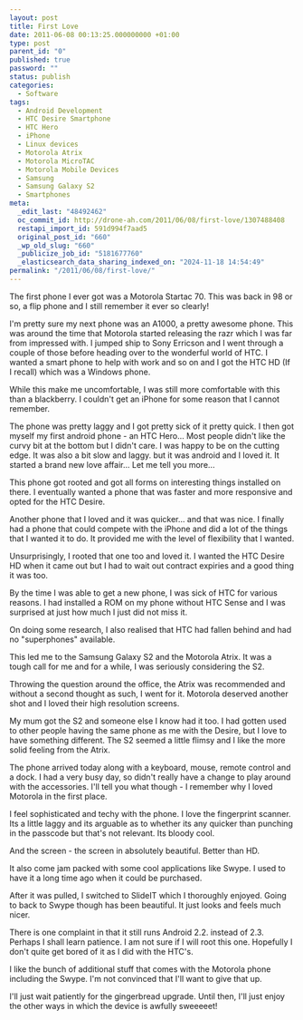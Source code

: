 ```yaml
---
layout: post
title: First Love
date: 2011-06-08 00:13:25.000000000 +01:00
type: post
parent_id: "0"
published: true
password: ""
status: publish
categories:
  - Software
tags:
  - Android Development
  - HTC Desire Smartphone
  - HTC Hero
  - iPhone
  - Linux devices
  - Motorola Atrix
  - Motorola MicroTAC
  - Motorola Mobile Devices
  - Samsung
  - Samsung Galaxy S2
  - Smartphones
meta:
  _edit_last: "48492462"
  oc_commit_id: http://drone-ah.com/2011/06/08/first-love/1307488408
  restapi_import_id: 591d994f7aad5
  original_post_id: "660"
  _wp_old_slug: "660"
  _publicize_job_id: "5181677760"
  _elasticsearch_data_sharing_indexed_on: "2024-11-18 14:54:49"
permalink: "/2011/06/08/first-love/"
---
```


The first phone I ever got was a Motorola Startac 70. This was back in 98 or so,
a flip phone and I still remember it ever so clearly!

I'm pretty sure my next phone was an A1000, a pretty awesome phone. This was
around the time that Motorola started releasing the razr which I was far from
impressed with. I jumped ship to Sony Erricson and I went through a couple of
those before heading over to the wonderful world of HTC. I wanted a smart phone
to help with work and so on and I got the HTC HD (If I recall) which was a
Windows phone.

While this make me uncomfortable, I was still more comfortable with this than a
blackberry. I couldn't get an iPhone for some reason that I cannot remember.

The phone was pretty laggy and I got pretty sick of it pretty quick. I then got
myself my first android phone - an HTC Hero... Most people didn't like the curvy
bit at the bottom but I didn't care. I was happy to be on the cutting edge. It
was also a bit slow and laggy. but it was android and I loved it. It started a
brand new love affair... Let me tell you more...

<!-- more -->

This phone got rooted and got all forms on interesting things installed on
there. I eventually wanted a phone that was faster and more responsive and opted
for the HTC Desire.

Another phone that I loved and it was quicker... and that was nice. I finally
had a phone that could compete with the iPhone and did a lot of the things that
I wanted it to do. It provided me with the level of flexibility that I wanted.

Unsurprisingly, I rooted that one too and loved it. I wanted the HTC Desire HD
when it came out but I had to wait out contract expiries and a good thing it was
too.

By the time I was able to get a new phone, I was sick of HTC for various
reasons. I had installed a ROM on my phone without HTC Sense and I was surprised
at just how much I just did not miss it.

On doing some research, I also realised that HTC had fallen behind and had no
"superphones" available.

This led me to the Samsung Galaxy S2 and the Motorola Atrix. It was a tough call
for me and for a while, I was seriously considering the S2.

Throwing the question around the office, the Atrix was recommended and without a
second thought as such, I went for it. Motorola deserved another shot and I
loved their high resolution screens.

My mum got the S2 and someone else I know had it too. I had gotten used to other
people having the same phone as me with the Desire, but I love to have something
different. The S2 seemed a little flimsy and I like the more solid feeling from
the Atrix.

The phone arrived today along with a keyboard, mouse, remote control and a dock.
I had a very busy day, so didn't really have a change to play around with the
accessories. I'll tell you what though - I remember why I loved Motorola in the
first place.

I feel sophisticated and techy with the phone. I love the fingerprint scanner.
Its a little laggy and its arguable as to whether its any quicker than punching
in the passcode but that's not relevant. Its bloody cool.

And the screen - the screen in absolutely beautiful. Better than HD.

It also come jam packed with some cool applications like Swype. I used to have
it a long time ago when it could be purchased.

After it was pulled, I switched to SlideIT which I thoroughly enjoyed. Going to
back to Swype though has been beautiful. It just looks and feels much nicer.

There is one complaint in that it still runs Android 2.2. instead of 2.3.
Perhaps I shall learn patience. I am not sure if I will root this one. Hopefully
I don't quite get bored of it as I did with the HTC's.

I like the bunch of additional stuff that comes with the Motorola phone
including the Swype. I'm not convinced that I'll want to give that up.

I'll just wait patiently for the gingerbread upgrade. Until then, I'll just
enjoy the other ways in which the device is awfully sweeeeet!
